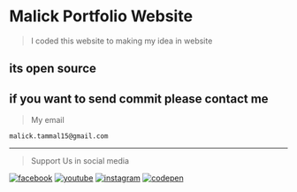 # Malick Portfolio Website

> I coded this website to making my idea in website

## its open source

## if you want to send commit please contact me

> My email

```
malick.tammal15@gmail.com
```

---

> Support Us in social media

[![facebook](https://d33wubrfki0l68.cloudfront.net/f8205b437d13ffdd648c78fad1c898574cc8f0b1/e37ed/data/facebook.png)](https://www.facebook.com/abdelmalek.tammal)
[![youtube](https://d33wubrfki0l68.cloudfront.net/210141cb935c4f3f2f944e428d4a155dce174d5f/6951d/data/youtube.png)](https://d33wubrfki0l68.cloudfront.net/210141cb935c4f3f2f944e428d4a155dce174d5f/6951d/data/youtube.png)
[![instagram](https://d33wubrfki0l68.cloudfront.net/68f8861a534d54c89080396523baefe563e44802/4619a/data/instagram.png)](https://www.instagram.com/malick_tammal/)
[![codepen](https://d33wubrfki0l68.cloudfront.net/e0bb59861a040a8b33ac1f694fb1ea1e5ea8b2a1/4481b/data/codepen.png)](https://codepen.io/ADAMSKIDZ)
